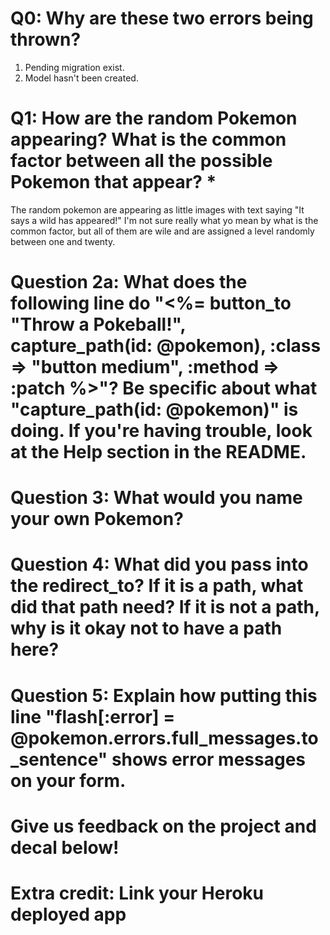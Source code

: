 # Q0: Why are these two errors being thrown?
1. Pending migration exist.
2. Model hasn't been created.

# Q1: How are the random Pokemon appearing? What is the common factor between all the possible Pokemon that appear? *
The random pokemon are appearing as little images with text saying "It says a wild <Pokemon name> has appeared!" I'm not sure really what yo mean by what is the common factor, but all of them are wile and are assigned a level randomly between one and twenty.

# Question 2a: What does the following line do "<%= button_to "Throw a Pokeball!", capture_path(id: @pokemon), :class => "button medium", :method => :patch %>"? Be specific about what "capture_path(id: @pokemon)" is doing. If you're having trouble, look at the Help section in the README.

# Question 3: What would you name your own Pokemon?

# Question 4: What did you pass into the redirect_to? If it is a path, what did that path need? If it is not a path, why is it okay not to have a path here?

# Question 5: Explain how putting this line "flash[:error] = @pokemon.errors.full_messages.to_sentence" shows error messages on your form.

# Give us feedback on the project and decal below!

# Extra credit: Link your Heroku deployed app
